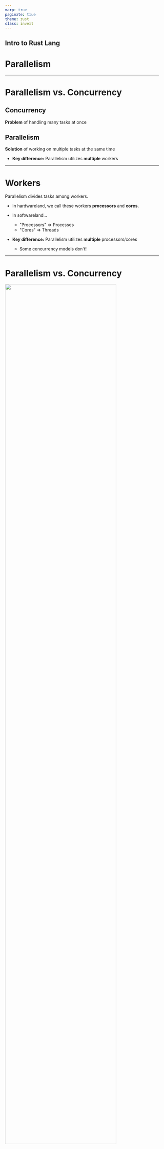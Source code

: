 ```yaml
---
marp: true
paginate: true
theme: rust
class: invert
---
```



<style>
@import url('https://fonts.googleapis.com/css2?family=Noto+Sans+Mono:wght@100..900&family=Noto+Sans:ital,wght@0,100..900;1,100..900&display=swap');
section {
    font-family: "Noto Sans";
}
code {
    font-family: "Noto Sans Mono";
}
</style>

<!-- _class: communism invert  -->

## Intro to Rust Lang

# Parallelism


---


# Parallelism vs. Concurrency

## Concurrency

**Problem** of handling many tasks at once


## Parallelism

**Solution** of working on multiple tasks at the same time

* **Key difference:** Parallelism utilizes **multiple** workers

---


# Workers

Parallelism divides tasks among workers.

* In hardwareland, we call these workers **processors** and **cores**.

* In softwareland...
  * "Processors" => Processes
  * "Cores" => Threads

* **Key difference:** Parallelism utilizes **multiple** processors/cores
  * Some concurrency models don't!


<!-- Note:
21st century relevance of parallelism is due to the slowing of Moore's Law
=> fall on software optimizations to squeeze performance out of cores

Emphasize that parallel programming is more like a workaround to hardware constraints,
rather than the inherent goal.
Don't overindex on the quirks of particular parallel programming frameworks;
the ultimate goal is still to advance technology s.t. parallel programming becomes
invisible to the programmer
-->


---


# Parallelism vs. Concurrency


<img src="img/concvspar-2.png" style="width: 85%; margin-left: auto; margin-right: auto;">


---


# Designing Parallel Solutions

Two big questions to ask:
* Division of Work
  * Who are the workers and how do we divide the work?
* Thread Communication
  * What needs to be shared and how?
    * Approach 1: Shared Memory
    * Approach 2: Message Passing


---


# Multithreading

For this lecture only...
* Our workers are threads
* **Thread:** "stream of instructions"

<!--Speaker note:
Same principles can be applied to multiprocessing
Emphasize that "thread" is overloaded term
-->


---

# Example: The Main Thread

The thread that runs by default is the main thread.

```rust
for i in 1..5 {
    println!("working on item {i} from the main thread!");
    thread::sleep(Duration::from_millis(1));
}
```


---


# Example: Creating a Thread

We can create ("spawn") more threads with `thread::spawn`:

```rust
let handle = thread::spawn(|| {
    for i in 1..10 {
        println!("working on item {} from the spawned thread!", i);
        thread::sleep(Duration::from_millis(1));
    }
});

for i in 1..5 {
    println!("working on item {i} from the main thread!");
    thread::sleep(Duration::from_millis(1));
}
```

* `thread::spawn` takes a closure as argument
  * This is the function that the thread runs


---


# Example: Joining Threads

We join threads when we want to wait for a particular thread to finish execution:

```rust
let handle = thread::spawn(|| {
    for i in 1..10 {
        println!("working on item {} from the spawned thread!", i);
        thread::sleep(Duration::from_millis(1));
    }
});

for i in 1..5 {
    println!("working on item {i} from the main thread!");
    thread::sleep(Duration::from_millis(1));
}

handle.join().unwrap();
```

* Blocks the current thread until the thread associated with `handle` finishes


---


# Example: Multithreading Output

See how the threads are alternating, effectively counting up at once:
```
working on item 1 from the main thread!
working on item 2 from the main thread!
working on item 1 from the spawned thread!
working on item 3 from the main thread!
working on item 2 from the spawned thread!
working on item 4 from the main thread!
working on item 3 from the spawned thread!
working on item 4 from the spawned thread!
working on item 5 from the spawned thread!
working on item 6 from the spawned thread!
working on item 7 from the spawned thread!
working on item 8 from the spawned thread!
working on item 9 from the spawned thread!
```


---


# Multithreading

Suppose we're painting an image to the screen, and we have eight threads.

* How should we divide the work?
  * Divide image into eight regions
  * Assign each thread to paint one region
* Easy! "Embarrassingly parallel"
  * Threads don't need to keep tabs on each other

<!--Speaker note:
"Embarrassingly parallel" refers to problems where
we can easily utilize our hardware in full,
usually because tasks are super independent

Each thread retires to their cave
  to paint all day,
  not too different from modern artists
-->

---


# The Case for Communication

What if our image is more complex?

* We're painting semi-transparent circles
* Circles overlap and are constantly moving
* The _order_ we paint circles affects the color mixing

![bg right 100%](../images/week12/circle-order-A-then-B.png)

![bg right 100%](../images/week12/circle-order-B-then-A.png)

<!--
This is also known as the painter's algorithm
-->


---


# The Case for Communication

Now our threads need to talk to each other!

* For each pixel
  * How many circles have been drawn?
  * Do _not_ paint this pixel until previous circles are done


---


# Motivating Communication

**Problem:** How do threads communicate?

**Solutions:** We'll discuss two approaches...
* Approach 1: Shared Memory
* Approach 2: Message Passing

<!--Speaker note:
  Now our threads must talk to each other
-->


---


# Approach 1: Shared Memory

For each pixel, create a shared variable `x`:

```c
static int x = 0; // One per pixel
```

* When a thread touches a pixel, increment the pixel's associated `x`
* Now each thread knows how many layers of paint on that pixel has


---


# Shared Memory: Data Races

Are we done?

Not quite...

* Shared memory is an ingredient for **data races**
* Let's illustrate

<!--Speaker note:
We'll walk through the other ingredients
-->


---


# Shared Memory: Data Races

Suppose we have a shared variable `x`.

```c
static int x = 0;
```

* This is C pseudocode; we'll explain Rust's interface in second half


---


# Shared Memory: Data Races

First ingredient: `x` is in shared memory, and `x` must satisfy some property to be correct.

```c
// x is # of times *any* thread has called `update_x`
static int x = 0;
```


---


# Shared Memory: Data Races

Second ingredient: `x` becomes incorrect mid-update.

```c
// x is # of times *any* thread has called `update_x`
static int x = 0;

static void update_x(void) {
  int temp = x; // <- x is INCORRECT
  temp += 1;    // <- x is INCORRECT
  x = temp;     // <- x is CORRECT
}
```

* We don't actually write code like this
  * This is how it gets compiled to machine instructions

---


# Shared Memory: Data Races

Third ingredient: when multiple threads update at once...

```c
// x is # of times *any* thread has called `update_x`
static int x = 0;

static void update_x(void) {
  int temp = x; // <- x is INCORRECT
  temp += 1;    // <- x is INCORRECT
  x = temp;     // <- x is CORRECT
}
// <!-- snip -->
for (int i = 0; i < 20; ++i) {
  create_thread(update_x);
}
```


---


# Shared Memory: Data Races

Third ingredient: when multiple threads update at once...they interleave!


| Thread 1      |   Thread 2    |
|---------------|---------------|
| temp = x      |               |
|               | temp = x      |
| temp += 1     |               |
|               | temp += 1     |
| x = temp      |               |
|               | x = temp      |


<!--
Q: Can someone tell me the outcome of this sequence?
A: Next slide
-->


---


# Shared Memory: Data Races

We want `x = 2`, but we get `x = 1`!


| Thread 1      |   Thread 2    |
|---------------|---------------|
| Read temp = 0 |               |
|               | Read temp = 0 |
| Set temp = 1  |               |
|               | Set temp = 1  |
| Set x = 1     |               |
|               | Set x = 1     |


---


# Shared Memory: Data Races

We want the update to be **atomic**. That is, other threads cannot cut in mid-update.

<style>
    .container {
        display: flex;
        gap: 16px;
    }
    .col {
        flex: 1;
    }
</style>
<div class = "container">

<div class = "col">

**Not Atomic**

| Thread 1      |   Thread 2    |
|---------------|---------------|
| temp = x  |               |
|               | temp = x      |
| temp += 1 |               |
|               | temp += 1     |
| x = temp      |               |
|               | x = temp      |

</div>
<div class = "col">

**Atomic**

| Thread 1      |   Thread 2    |
|---------------|---------------|
| temp = x  |               |
| temp += 1 |               |
| x = temp  |               |
|               | temp = x      |
|               | temp += 1     |
|               | x = temp      |

</div>
</div>


---


# Fixing a Data Race

We must eliminate one of the following:
1. `x` is shared memory
2. `x` becomes incorrect mid-update
3. Unsynchronized updates (parties can "cut in" mid-update)


---


# Approach 1: Mutual Exclusion


Take turns! No "cutting in" mid-update.

1. `x` is shared memory
2. `x` becomes incorrect mid-update
3. ~~Unsynchronized updates (parties can "cut in" mid-update)~~


---


# Approach 1: Mutual Exclusion

We need to establish *mutual exclusion*, so that threads don't interfere with each other.
* Mutual exclusion means "Only one thread can do something at a time"
* A common tool for this is a mutex lock


<!-- Explain what mutual exclusion is, what a mutex is, high level, verbally -->


---


# Approach 1: Mutual Exclusion

```c
static int x = 0;
static mtx_t x_lock;

static void thread(void) {
  mtx_lock(&x_lock);
  int temp = x;
  temp += 1;
  x = temp;
  mtx_unlock(&x_lock);
}
// <!-- snip -->
```
- Only one thread can hold the mutex lock at a time

- This provides *mutual exclusion*--only one thread may access `x` at the same time.


---


# Approach 2: Atomics


One airtight update! Cannot be "incorrect" mid-update.

1. `x` is shared memory
2. ~~`x` becomes incorrect mid-update~~
3. Unsynchronized updates (parties can "cut in" mid-update)


---


# Approach 2: Atomics

The compiler usually translates the following operation...

```c
x += 1;
```

...into the machine instruction equivalent of this:

```c
int temp = x;
temp += 1;
x = temp;
```


---


# Approach 2: Atomics

However, we can use an atomic operation like this:

```c
__sync_fetch_and_add(&x, 1); // syntax depends on library
```

...which is implemented in hardware with just one instruction:

```c
x += 1;
```

* `fetch_and_add`: performs the operation suggested by the name, and returns the value that was previously in memory
  * Also `fetch_and_sub`, `fetch_and_or`, `fetch_and_and`, ...

---

# Atomics

Other common atomic is `compare_and_swap`
* If the current value matches some old value, then write new value into memory
  * Depending on variant, returns a boolean for whether new value was written into memory
* "Lock-free" programming:
  * No locks! Just `compare_and_swap` until we successfully write new value
  * Not necessarily more performant than lock-based solutions
    * Contention is bottleneck, not presence of locks
  
<!-- Speaker note:
Rule of thumb: conventional wisdom is that locking code is perceived as slower than lockless code

This does NOT mean that lock-free solutions are more performant than lock-based solutions.

Lock-based solutions are slow due to _contention_ for locks, not _presence_ of locks
If multiple threads are contending for same memory location, i.e. stuck in a `compare_and_swap` loop, that can be equally slow
This is why benchmarking is importnat, because we can't crystal-ball the performance of our solutions!
-->


---


# Atomics

Rust provides atomic primitive types, like `AtomicBool`, `AtomicI8`, `AtomicIsize`, etc.
* Provides a way to access values atomically from any thread
  * Safe to share between threads implementing `Sync`
* We won't cover it further in this course, but the API is largely 1:1 with the C++20 atomics
  * If interested in pitfalls, read up on *memory ordering* in computer systems


---


# Fixing a Data Race

**Approach 3: No Shared Memory**

If we eliminate shared memory...

1. ~~`x` is shared memory~~
2. `x` becomes incorrect mid-update
3. Unsynchronized updates


---


# Fixing a Data Race

**Approach 3: No Shared Memory**

If we eliminate shared memory... race is trivially gone.

1. ~~`x` is shared~~
2. ~~`x` becomes incorrect mid-update~~
3. ~~Unsynchronized updates~~


---


# Message Passing

Now we talk about the second approach to communication:

- Approach 1: Shared Memory
* Approach 2: Message Passing
  * Eliminates shared memory


---


# Approach 2: Message Passing

Previously, our shared memory solution was

* For each pixel...
  * Create shared variable `x`
  * Increment `x` when thread touches pixel


---



# Approach 2: Message Passing

In our **message passing** solution, we do *not* share `x`, but create a thread-local copy.

- For each pixel...
  - Create a local variable `x` for each thread (not shared!)
  - Increment `x` when thread touches pixel


---


# Approach 2: Message Passing

When threads update their local copy, they notify other threads via **message passing**.

- For each pixel...
  - Create a local variable `x` for each thread (not shared!)
  - Increment `x` when thread touches pixel
    - Send message to other threads, so they update their copies of `x`
* Left as an exercise:
  * There's another way to divide the work with less communication costs
  * Ferris (and Clarabelle) will be proud of you if you find it


---


# Message Passing

* Threads communicate via channels
* Golang famously uses this approach


---



# Message Passing Example

```rust
let (tx, rx) = mpsc::channel();
```
* Channels have two halves, a transmitter and a receiver
* Connor writes "Review the ZFOD PR" on a rubber duck and it floats down the river (transmitter)
  * Ben finds the duck downstream, and reads the message (receiver)
* Note that communication is one-way here
* Note also that each channel can only transmit/receive one type
  * e.g. `Sender<String>`, `Receiver<String>` can't transmit integers


<!-- Speaker note:
One-way communication plays well with Rust's ownership model,
hence why message passing emerges as a beloved choice
- this programming practice is a product of its environment
-->

---


# Message Passing Example

```rust
let (tx, rx) = mpsc::channel();

thread::spawn(move || { // Take ownership of `tx`
    let val = String::from("review the ZFOD PR!");
    tx.send(val).unwrap(); // Send val through the transmitter
});

let received = rx.recv().unwrap(); // receive val through the receiver
println!("I am too busy to {}!", received);
```
* Note that, after we send `val`, we no longer have ownership of it!


---

# Message Passing in Rust
We can also use receivers as iterators!

```rust
let (tx, rx) = mpsc::channel();

thread::spawn(move || { // Take ownership of `tx`
    let val = String::from("review the ZFOD PR!");
    tx.send(val).unwrap(); // Send val through the transmitter
    tx.send("buy Connor lunch".into()).unwrap();
});

for msg in rx {
  println!("I am too busy to {}!", msg);
}
```
* Wait, what does `mpsc` stand for?


---


# `mpsc` ⟹ Multiple Producer, Single Consumer

This means we can `clone` the transmitter end of the channel, and have *multiple producers*.

```rust
let (tx, rx) = mpsc::channel();

let tx1 = tx.clone();
thread::spawn(move || { // owns tx1
      tx1.send("yo".into()).unwrap();
      thread::sleep(Duration::from_secs(1));
});

thread::spawn(move || { // owns tx
      tx.send("hello".into()).unwrap();
      thread::sleep(Duration::from_secs(1));
});
```

---


# Threads in Rust

Rust uniquely provides some nice guarantees for parallel code, and at the same time introduces a few complications...


---

# Threads in Rust
* Rust's typechecker guarantees an absence of *data races*
  * ...unless you use unsafe
* General race conditions are not prevented
* Deadlocks are still allowed

<!-- In my opinion, this is the single best reason to use this language -->


---


# Creating Threads, In More Detail
Threads can be created/spawned using `thread::spawn`.
```rust
let handle = thread::spawn(|| {
    for i in 1..10 {
        println!("working on item {} from the spawned thread!", i);
        thread::sleep(Duration::from_millis(1));
    }
});
```
* `thread::spawn` takes in a closure, implementing the `FnOnce` and `Send` traits.
  * `FnOnce` implies we cannot spawn multiple threads of the same closure
  * More on the `Send` trait later...

<!-- Closures are often used to allow capturing values, but functions work as well -->


---

# Joining Threads

Recall that to wait for a thread to complete, we *join* on it.
```rust
let handle = thread::spawn(|| {
    for i in 1..10 {
        // print from spawned thread
    }
});

handle.join().unwrap(); // <- join here
```
* Execution of the main thread is halted until the spawned thread finishes


---


# Joining Threads

Be mindful of when you join threads!
```rust
let handle = thread::spawn(|| {
    for i in 1..10 {
        // print from spawned thread
    }
});

handle.join().unwrap(); // <- join here

for i in 1..5 {
    // print from main thread
}
```

* Suppose that the main and spawned thread are both doing work in `for` loops


---


# Joining Threads

The main thread will wait for the spawned thread to finish before it begins work:
```
working on item 1 from the spawned thread!
working on item 2 from the spawned thread!
working on item 3 from the spawned thread!
working on item 4 from the spawned thread!
working on item 5 from the spawned thread!
working on item 6 from the spawned thread!
working on item 7 from the spawned thread!
working on item 8 from the spawned thread!
working on item 9 from the spawned thread!
working on item 1 from the main thread!
working on item 2 from the main thread!
working on item 3 from the main thread!
working on item 4 from the main thread!
```

* We don't want this


---


# Joining Threads

This is why we `join` _after_ the main thread has finished its work:
```rust
let handle = thread::spawn(|| {
    for i in 1..10 {
        // print from spawned thread
    }
});

for i in 1..5 {
    // print from main thread
}

handle.join().unwrap(); // <- join here
```


---

# Joining Threads

This produces the alternating output as desired:
```
working on item 1 from the main thread!
working on item 2 from the main thread!
working on item 1 from the spawned thread!
working on item 3 from the main thread!
working on item 2 from the spawned thread!
working on item 4 from the main thread!
working on item 3 from the spawned thread!
working on item 4 from the spawned thread!
working on item 5 from the spawned thread!
working on item 6 from the spawned thread!
working on item 7 from the spawned thread!
working on item 8 from the spawned thread!
working on item 9 from the spawned thread!
```


---


![bg right:20% 75%](../images/ferris_does_not_compile.svg)

# Capturing Values in Threads
We often want to use things outside of the the closure, but borrowing them can be problematic.
```rust
let v = vec![1, 2, 3];

let handle = thread::spawn(|| {
    println!("Here's a vector: {:?}", v);
});
```
```
error[E0373]: closure may outlive the current function,
but it borrows `v`, which is owned by the current function
```
* In other words, what if `v` goes out of scope while the thread is still running?

---

# Capturing Values in Threads
To solve this problem, we can take ownership of values, *moving* them into the closure.
```rust
let v = vec![1, 2, 3];

let handle = thread::spawn(move || {
    println!("Here's a vector: {:?}", v);
});
```
* `v` is no longer accessible in the main thread
* You could clone `v` to solve this problem
  * But, what if we wanted to share `v`?

---

# `Rc` for Shared Data

Recall `Rc<T>` from our Smart Pointers lecture.
* `Rc<T>` works like `Box<T>`, providing a (spiritually) heap-allocated value
  * Difference being, `Box<T>` drops the value when it goes out of scope
  * `Rc<T>` drops the value when its refcount hits zero
    * refcount is number of references to the value

<!-- Make sure people know about reference counts -->

---


# Shared Memory: Data Races

However, `Rc<T>` is not thread-safe... updates to refcount aren't atomic!

<style>
    .container {
        display: flex;
        gap: 16px;
    }
    .col {
        flex: 1;
    }
</style>
<div class = "container">

<div class = "col">

**Not Atomic**

| Thread 1      |   Thread 2    |
|---------------|---------------|
| temp = refcount  |               |
|               | temp = refcount      |
| temp += 1 |               |
|               | temp += 1     |
| refcount = temp      |               |
|               | refcount = temp      |

</div>
<div class = "col">

**Atomic**

| Thread 1      |   Thread 2    |
|---------------|---------------|
| temp = x  |               |
| temp += 1 |               |
| x = temp  |               |
|               | temp = x      |
|               | temp += 1     |
|               | x = temp      |

</div>
</div>

<!--Speaker Note:
That is, while Thread 1 is executing these instructions,
  Thread 2 cannot cut in.
-->

---

# `Arc<T>`

Arc: "**A**tomically **R**eference **C**ounted"
* Think of the refcount as atomically updated with `fetch_add`

* General advice: default to using `Rc<T>`, and switch to `Arc<T>` if you need to share ownership across threads
  * The compiler will not let you use `Rc` across threads
  * `Arc<T>` is thread-safe, at the cost of slightly slower operations

---

# Sharing Resources in Rust
We can give the vector multiple owners by using an `Arc`.
```rust
let v = Arc::new(vec![1, 2, 3]);

let v_copy = v.clone();
let handle = thread::spawn(move || {
    println!("Here's a vector: {:?}", v_copy);
});

println!("Here's a vector: {:?}", v);

handle.join().unwrap(); // <- join here
```
* `v` and `v_copy` both point to the same value
* When both  are dropped, only then will the underlying vector be dropped
* Is this a data race?
  * No, because we are only performing reads

---

![bg right:20% 75%](../images/ferris_does_not_compile.svg)

# Sharing *Mutable* Resources in Rust

However, if we introduce a write, we would have a data race:

```rust
let v = Arc::new(vec![1, 2, 3]);

let v_copy = v.clone();
let handle = thread::spawn(move || {
    v_copy.push(4); // <- added this line
    println!("Here's a vector: {:?}", v_copy);
});

v.push(5); // <- added this line
println!("Here's a vector: {:?}", v);

handle.join().unwrap();
```


---

![bg right:20% 75%](../images/ferris_does_not_compile.svg)

# Sharing Mutable Resources in Rust

The compiler indeed stops us:

```
cannot borrow data in an Arc as mutable
<!-- snip -->
help: trait DerefMut is required to modify through a dereference,
but it is not implemented for Arc<Vec<i32>>
```

* Note how this check is baked into the type and traits system for `Arc`
  * Rust's typechecker guarantees absence of data races!

<!-- If we allowed this, it would violate the borrowing rules of only one mutable reference at a time -->

---


# Sharing Mutable Resources in Rust
The solution to this is actually the same as in C—we introduce a mutex.


---

# Mutexes in Rust

Unlike in C, mutexes in Rust actually *wrap* values.

```rust
let x = Mutex::new(0);
let x_data = x.lock().unwrap();
```
* This allows the typechecker to verify that the lock is acquired before accessing a value (and eliminates a class of bugs)
  * If we know this, our multiple mutable references rule is not broken!
* `x_data` is a `MutexGuard` type.
  * It has deref coercion, so one can operate on it just like it was the actual data
* When `x_data` is dropped, the mutex will be unlocked.
* `lock` may return an error if another thread panics

---

# Sharing Mutable Resources in Rust
```rust
let v = Arc::new(Mutex::new(vec![1, 2, 3]));

let v_copy = v.clone();
let handle = thread::spawn(move || {
    v_copy.lock().unwrap().push(4);
    println!("Here's a vector: {:?}", v_copy);
});

v.lock().unwrap().push(5);
println!("Here's a vector: {:?}", v);

handle.join().unwrap();
```
* The other thread cannot access the mutex until it is dropped (unlocked)
* This prevents multiple mutable references, and the data race, by providing mutual exclusion!

---

# C to Rust Example

---

# C to Rust Example

![bg right:20% 75%](../images/ferris_does_not_compile.svg)

Here's the C code from before, turned into Rust directly.

```rust
let mut x = 0;

for _ in 0..20 {
    thread::spawn(|| {
        x += 1;
    });
}
```
* A sea of errors ensues of course, but the key idea is that this violates one of our rules.
  * We can't have multiple mutable references at the same time!


---

# C to Rust Example (with Mutexes)

![bg right:20% 75%](../images/ferris_does_not_compile.svg)

Here's our code from before, with mutexes incorporated

```rust
let x = Mutex::new(0);

for _ in 0..20 {
    thread::spawn(|| {
        let mut data = x.lock().unwrap();
        *data += 1;
    });
}
```
* What is wrong now?
  * What if the main function ends? It owns `x`, so the thread references to `x` will be invalid...
* How can we have multiple owners?

---

# C to Rust Example (with Multiple Ownership)

```rust
let x = Arc::new(Mutex::new(0));

for _ in 0..20 {
    let x_clone = Arc::clone(&x);
    thread::spawn(move || {
        let mut data = x_clone.lock().unwrap();
        *data += 1;
    });
}
```
* Notice that we `move` each clone of `x` into each thread, taking ownership of it
* Each thread has a pointer to the mutex
  * The mutex is not deallocated until all of the `Arc`s pointing to it are dropped (and the reference count is zero)


<!--
Q: Why not give mutex an internal Arc?
A: What if we want to have a mutex around only some values in a struct, while others are atomic?
-->
---

# The Good Slide

```rust
let x = Arc::new(Mutex::new(0));
let mut handles = vec![];

for _ in 0..20 {
    let x_clone = Arc::clone(&x);
    handles.push(thread::spawn(move || {
        let mut data = x_clone.lock().unwrap();
        *data += 1;
    }));
}

for handle in handles { handle.join().unwrap(); } // Wait for all threads
println!("Final value of x: {}", *x.lock().unwrap());
```
* `x` is 20, *every time*.
  * And it is illegal for it to be anything else in safe Rust.


---

# `Send` and `Sync`

---

# `Send` and `Sync`

Everything we have gone over so far is a *standard library* feature. The language itself provides two marker traits to enforce safety when dealing with multiple threads, `Send` and `Sync`.


<!-- Marker trait == no implementation, signal to the compiler -->

---

# `Send` vs. `Sync`


## `Send`

* Indicates that the type is safe to *send* between threads.
* `Rc<T>` does not implement this trait, because it is not thread safe.


## `Sync`

* Indicates that the type implementing `Send` can be referenced from multiple threads
* For example, `RefCell<T>` from last lecture implements `Send` but not `Sync`
* `Rc<T>` does not implement `Sync` either

<!-- MutexGuard implements Sync, but not Send, actually! -->


---

# Using `Send` and `Sync`
* It is generally rare that you would implement these traits yourself
  * Structs containing all `Send`/`Sync` types automatically derive `Send`/`Sync`
  * Explicitly implementing either one requires using `unsafe`
* This would be an example of a trait you might want to *unimplement*
  * e.g. If you are doing something with `unsafe` that is not thread-safe
  * `impl !Send for CoolType<T> {}`

<!-- Notice this negative impl is not unsafe-->

---

# More Shared State Primitives

---

# `RwLock<T>` (Reader-Writer Lock)

A reader-writer lock is like a mutex, except it allows concurrent access between readers (not writers).
* We can acquire a read lock (or shared lock)
  * Can be held by multiple readers at once
  * No writers can hold the lock
* We can acquire a write lock (or exclusive lock),
  * Can be held by only one writer
  * No readers can hold the lock

---

# `RwLock<T>` Example

```rust
let shared_data = Arc::new(RwLock::new(Vec::<i32>::new()));

// All of the readers can hold the read lock simultaneously
for _ in 0..5 {
    let shared_data_clone = Arc::clone(&shared_data);
    thread::spawn(move || {
        let data = shared_data_clone.read().unwrap();
        println!("Reader: {:?}", *data);
    });
}

// The writer has to be the only one with the lock
let shared_data_clone = Arc::clone(&shared_data);
thread::spawn(move || {
    let mut data = shared_data_clone.write().unwrap();
    data.push(42);
    println!("Writer: {:?}", *data);
});
```

---

# Even More  Primitives

* `CondVar<T>`—release a mutex and atomically wait to be signaled to re-acquire it
* `Barrier`—Memory barrier, allows multiple threads to wait at a certain point, until all relevant threads reach that point
* `Weak<T>`—downgraded version of `Rc` or `Arc` that holds a pointer, but does not count as an owner.
  * Retrieving the value can fail, if it has been deallocated already.

---


# Review: "Fearless Concurrency"

What we have gone over today is referred to as "fearless concurrency" in the rust community.
* By leveraging the ownership system, we can move entire classes of concurrency bugs to compile-time
* Rather than choosing a restrictive "dogmatic" approach to concurrency, Rust supports many approaches, *safely*
* Subjectively, this may be the single best reason to use this language
* Both parallelism and concurrency, as introduced in this lecture, benefit from these guarantees

---

# Next Lecture: Concurrency

![bg right:30% 80%](../images/ferris_happy.svg)

Thanks for coming!

<br>

_Slides created by:_
Connor Tsui, Benjamin Owad, David Rudo,
Jessica Ruan, Fiona Fisher, Terrance Chen
